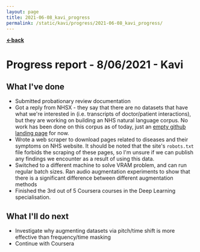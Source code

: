 ```yaml
---
layout: page
title: 2021-06-08_kavi_progress
permalink: /static/kavi/progress/2021-06-08_kavi_progress/
---
```


[**<-back**](/static/kavi/progress)  

# Progress report - 8/06/2021 - Kavi

## What I've done

- Submitted probationary review documentation
- Got a reply from NHSX - they say that there are no datasets that have what we're interested in (i.e. transcripts of doctor/patient interactions), but they are working on building an NHS natural language corpus. No work has been done on this corpus as of today, just an [empty github landing page](https://github.com/nhsx/NHS-Language-Corpus) for now.
- Wrote a web scraper to download pages related to diseases and their symptoms on NHS website. It should be noted that the site's `robots.txt` file forbids the scraping of these pages, so I'm unsure if we can publish any findings we encounter as a result of using this data. 
- Switched to a different machine to solve VRAM problem, and can run regular batch sizes. Ran audio augmentation experiments to show that there is a significant difference between different augmentation methods
- Finished the 3rd out of 5 Coursera courses in the Deep Learning specialisation.

## What I'll do next

- Investigate why augmenting datasets via pitch/time shift is more effective than frequency/time masking
- Continue with Coursera